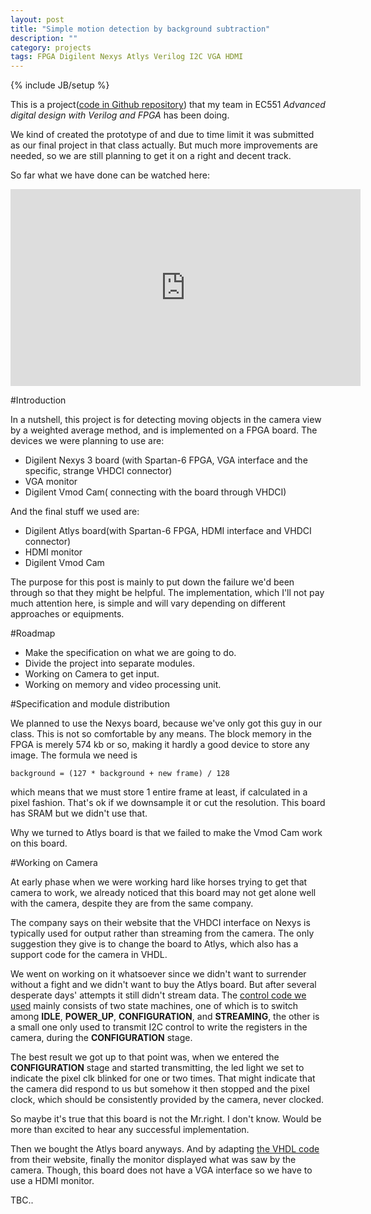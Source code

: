 ```yaml
---
layout: post
title: "Simple motion detection by background subtraction"
description: ""
category: projects
tags: FPGA Digilent Nexys Atlys Verilog I2C VGA HDMI 
---
```

{% include JB/setup %}

This is a project([code in Github repository](https://github.com/peiwenhu/ec551)) that my team in EC551 _Advanced digital design with Verilog and FPGA_ has been doing. 

We kind of created the prototype of and due to time limit it was submitted as our final project in that class actually. 
But much more improvements are needed, so we are still planning to get it on a right and decent track.

So far what we have done can be watched here:

<object width="560" height="315"><param name="movie" value="http://www.youtube.com/v/eRzhTgve97k?hl=en_US&amp;version=3"></param><param name="allowFullScreen" value="true"></param><param name="allowscriptaccess" value="always"></param><embed src="http://www.youtube.com/v/eRzhTgve97k?hl=en_US&amp;version=3" type="application/x-shockwave-flash" width="560" height="315" allowscriptaccess="always" allowfullscreen="true"></embed></object>
  
  
#Introduction

In a nutshell, this project is for detecting moving objects in the camera view by a weighted average method, and is implemented on a FPGA board. 
The devices we were planning to use are:  

* Digilent Nexys 3 board (with Spartan-6 FPGA, VGA interface and the specific, strange VHDCI connector)
* VGA monitor
* Digilent Vmod Cam( connecting with the board through VHDCI)

And the final stuff we used are:  


* Digilent Atlys board(with Spartan-6 FPGA, HDMI interface and VHDCI connector)
* HDMI monitor
* Digilent Vmod Cam


The purpose for this post is mainly to put down the failure we'd been through so that they might be helpful. 
The implementation, which I'll not pay much attention here, is simple and will vary depending on different approaches or equipments. 

#Roadmap

* Make the specification on what we are going to do. 
* Divide the project into separate modules.
* Working on Camera to get input.
* Working on memory and video processing unit.

#Specification and module distribution

We planned to use the Nexys board, because we've only got this guy in our class. This is not so comfortable by any means. 
The block memory in the FPGA is merely 574 kb or so, making it hardly a good device to store any image. The formula we need is  

    background = (127 * background + new frame) / 128  

which means that we must store 1 entire frame at least, if calculated in a pixel fashion. 
That's ok if we downsample it or cut the resolution. This board has SRAM but we didn't use that.

Why we turned to Atlys board is that we failed to make the Vmod Cam work on this board.

#Working on Camera

At early phase when we were working hard like horses trying to get that camera to work, 
we already noticed that this board may not get alone well with the camera, despite they are from the same company.  

The company says on their website that the VHDCI interface on Nexys is typically used for output rather than streaming from the camera. 
The only suggestion they give is to change the board to Atlys, which also has a support code for the camera in VHDL.  

We went on working on it whatsoever since we didn't want to surrender without a fight and we didn't want to buy the Atlys board. But after several desperate days' attempts it still didn't stream data. 
The [control code we used](/assets/motion_detection/myiic.v) mainly consists of two state machines, one of which is to switch among __IDLE__, __POWER\_UP__, __CONFIGURATION__, and __STREAMING__, 
the other is a small one only used to transmit I2C control to write the registers in the camera, during the __CONFIGURATION__ stage.

The best result we got up to that point was, when we entered the __CONFIGURATION__ stage and started transmitting, the led light we set to indicate the pixel clk blinked for one or two times. 
That might indicate that the camera did respond to us but somehow it then stopped and the pixel clock, which should be consistently provided by the camera, never clocked.

So maybe it's true that this board is not the Mr.right. I don't know. Would be more than excited to hear any successful implementation.  

Then we bought the Atlys board anyways. And by adapting [the VHDL code](http://www.digilentinc.com/Products/Detail.cfm?NavPath=2,648,931&Prod=VMOD-CAM) from their website, 
finally the monitor displayed what was saw by the camera. Though, this board does not have a VGA interface so we have to use a HDMI monitor.

TBC..